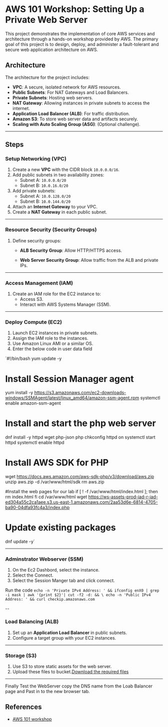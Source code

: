 # AWS 101 Workshop: Setting Up a Private Web Server

This project demonstrates the implementation of core AWS services and architecture through a hands-on workshop provided by AWS. The primary goal of this project is to design, deploy, and administer a fault-tolerant and secure web application architecture on AWS.


## Architecture








The architecture for the project includes:
- **VPC**: A secure, isolated network for AWS resources.
- **Public Subnets**: For NAT Gateways and Load Balancers.
- **Private Subnets**: Hosting web servers.
- **NAT Gateway**: Allowing instances in private subnets to access the internet.
- **Application Load Balancer (ALB)**: For traffic distribution.
- **Amazon S3**: To store web server data and artifacts securely.
- **Scaling with Auto Scaling Group (ASG)**: (Optional challenge).


---




## Steps


### Setup Networking (VPC)
1. Create a new **VPC** with the CIDR block `10.0.0.0/16`.
2. Add public subnets in two availability zones:
   - Subnet A: `10.0.0.0/20`
   - Subnet B: `10.0.16.0/20`
3. Add private subnets:
   - Subnet A: `10.0.128.0/20`
   - Subnet B: `10.0.144.0/20`
4. Attach an **Internet Gateway** to your VPC.
5. Create a **NAT Gateway** in each public subnet.




---

### Resource Security (Security Groups)
1. Define security groups:
   - **ALB Security Group**: Allow HTTP/HTTPS access.




   - **Web Server Security Group**: Allow traffic from the ALB and private IPs.




---

### Access Management (IAM)
1. Create an IAM role for the EC2 instance to:
   - Access S3.
   - Interact with AWS Systems Manager (SSM).


    

---

### Deploy Compute (EC2)
1. Launch EC2 instances in private subnets.
2. Assign the IAM role to the instances.
3. Use Amazon Linux AMI or a similar OS.
4. Enter the below code in user data field

`#!/bin/bash
yum update -y
# Install Session Manager agent
yum install -y https://s3.amazonaws.com/ec2-downloads-windows/SSMAgent/latest/linux_amd64/amazon-ssm-agent.rpm
systemctl enable amazon-ssm-agent
# Install and start the php web server
dnf install -y httpd wget php-json php
chkconfig httpd on
systemctl start httpd
systemctl enable httpd

# Install AWS SDK for PHP
wget https://docs.aws.amazon.com/aws-sdk-php/v3/download/aws.zip
unzip aws.zip -d /var/www/html/sdk
rm aws.zip

#Install the web pages for our lab
if [ ! -f /var/www/html/index.html ]; then
rm index.html
fi
cd /var/www/html
wget https://ws-assets-prod-iad-r-iad-ed304a55c2ca1aee.s3.us-east-1.amazonaws.com/2aa53d6e-6814-4705-ba90-04dfa93fc4a3/index.php

# Update existing packages
dnf update -y`





---
### Adminstrator Webserver (SSM) 
1. On the Ec2 Dashbord, select the instance.
2. Select the Connect.
3. Select the Session Manger tab and click connect.



Run the code 
`echo -n 'Private IPv4 Address: ' && ifconfig enX0 | grep -i mask | awk '{print $2}'| cut -f2 -d: && \
echo -n 'Public IPv4 Address: ' && curl checkip.amazonaws.com`



--

### Load Balancing (ALB)
1. Set up an **Application Load Balancer** in public subnets.
2. Configure a target group with your EC2 instances.




---

### Storage (S3)
1. Use S3 to store static assets for the web server.
2. Upload these files to bucket.[Download the required files]( https://ws-assets-prod-iad-r-iad-ed304a55c2ca1aee.s3.us-east-1.amazonaws.com/2aa53d6e-6814-4705-ba90-04dfa93fc4a3/UnzipAndUpload.zip)






---




Finally Test the WebServer copy the DNS name from the Loab Balancer page and Past in to the new browser tab.



## References
- [AWS 101 workshop]( https://catalog.workshops.aws/aws101/en-US/1-getting-started)


